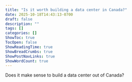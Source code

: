 ```yaml
---
title: "Is it worth building a data center in Canada?"
date: 2025-10-18T14:43:13-0700
draft: false
description: ""
tags: []
categories: []
ShowToc: true
TocOpen: false
ShowReadingTime: true
ShowBreadCrumbs: true
ShowPostNavLinks: true
ShowWordCount: true
---
```


Does it make sense to build a data center out of Canada?
